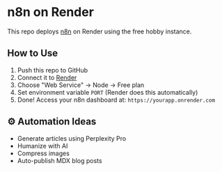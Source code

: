# n8n on Render

This repo deploys [n8n](https://n8n.io) on Render using the free hobby instance.

## How to Use

1. Push this repo to GitHub
2. Connect it to [Render](https://render.com/)
3. Choose "Web Service" → Node → Free plan
4. Set environment variable `PORT` (Render does this automatically)
5. Done! Access your n8n dashboard at: `https://yourapp.onrender.com`

## ⚙️ Automation Ideas
- Generate articles using Perplexity Pro
- Humanize with AI
- Compress images
- Auto-publish MDX blog posts

